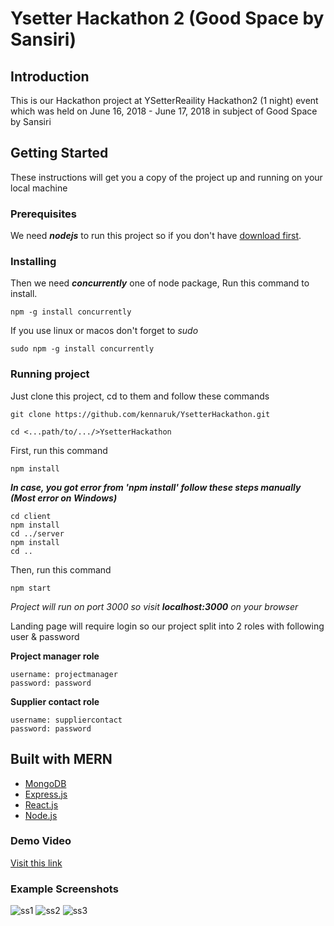Ysetter Hackathon 2 (Good Space by Sansiri)
===

Introduction
---
This is our Hackathon project at YSetterReaility Hackathon2 (1 night) event which was held on June 16, 2018 - June 17, 2018 in subject of Good Space by Sansiri

Getting Started
---
These instructions will get you a copy of the project up and running on your local machine

### Prerequisites

We need ***nodejs*** to run this project so if you don't have [download first](https://nodejs.org/en/).

### Installing

Then we need ***concurrently*** one of node package, Run this command to install.
```
npm -g install concurrently
```
If you use linux or macos don't forget to *sudo*
```
sudo npm -g install concurrently
```

### Running project

Just clone this project, cd to them and follow these commands
```
git clone https://github.com/kennaruk/YsetterHackathon.git

cd <...path/to/.../>YsetterHackathon
```
First, run this command
```
npm install
```

***In case, you got error from 'npm install' follow these steps manually (Most error on Windows)***
```
cd client
npm install
cd ../server
npm install
cd ..
```

Then, run this command
```
npm start
```
*Project will run on port 3000 so visit **localhost:3000** on your browser*

Landing page will require login so our project split into 2 roles with following user & password

**Project manager role**
```
username: projectmanager
password: password
```

**Supplier contact role**
```
username: suppliercontact
password: password
```

Built with MERN
---
* [MongoDB](https://www.mongodb.com/)
* [Express.js](https://expressjs.com/)
* [React.js](https://reactjs.org/)
* [Node.js](https://nodejs.org/en/)

### Demo Video

[Visit this link](https://youtu.be/5M6hgEBx5iQ)

### Example Screenshots
![ss1](https://github.com/kennaruk/YsetterHackathon/blob/master/readme_imgs/img2.png)
![ss2](https://github.com/kennaruk/YsetterHackathon/blob/master/readme_imgs/img1.png)
![ss3](https://github.com/kennaruk/YsetterHackathon/blob/master/readme_imgs/img3.png)
